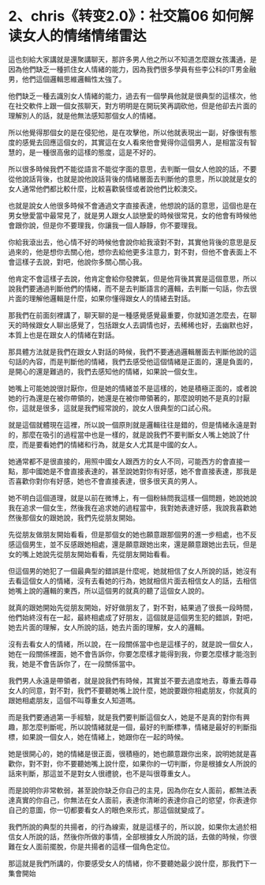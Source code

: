 # 2、chris《转变2.0》：社交篇06 如何解读女人的情绪情绪雷达

這也刻給大家講就是還聚講聊天，那許多男人他之所以不知道怎麼跟女孩溝通，是因為他們缺乏一種抓住女人情緒的能力，因為我們很多學員有些李公科的IT男金融男，他們這個邏輯思維邏輯性太強了。

他們缺乏一種去識別女人情緒的能力，過去有一個學員他就是很典型的這樣次，他在社交軟件上跟一個女孩聊天，對方明明是在開玩笑再調砍他，但是他卻去片面的理解別人的話，就是他無法感知那個女人的情緒。

所以他覺得那個女的是在侵犯他，是在攻擊他，所以他就表現出一副，好像很有態度的感覺去回應這個女的，其實這在女人看來他會覺得你這個男人，是相當沒有智慧的，是一種很高傲的這樣的態度，這是不好的。

所以很多時候我們不能從語言不能從字面的意思，去判斷一個女人他說的話，不要從他說話背後，也就是說他說話背後的情緒層面去判斷他的意思，所以說就是女的女人通常他們都比較什麼，比較喜歡裝怪或者說他們比較澳交。

也就是說女人他很多時候不會通過文字直接表達，他想說的話的意思，這個也是在男女戀愛當中最常見了，就是男人跟女人談戀愛的時候很常見，女的他會有時候他會跟你說，但是你不要理我，你讓我一個人靜靜，你不要理我。

你給我滾出去，他心情不好的時候他會說你給我滾對不對，其實他背後的意思是反過來的，他是想你去關心他，想你去給他更多注意力，對不對，但他不會表面上不會這樣子去說，對吧，他說你多關心關心我。

他肯定不會這樣子去說，他肯定會給你發脾氣，但是他背後其實是這個意思，所以說我們要通過判斷他們的情緒，而不是去判斷語言的邏輯，去判斷一句話，你去很片面的理解他邏輯是什麼，如果你懂得跟女人的情緒去對話。

那我們在前面刻裡講了，聊天聊的是一種感覺感覺最重要，你就知道怎麼去，在聊天的時候跟女人聊出感覺了，包括跟女人去調情也好，去稀稀也好，去幽默也好，本質上也是在跟女人的情緒在對話。

那具體方法就是我們在跟女人對話的時候，我們不要通過邏輯層面去判斷他說的這句話的內容，而是判斷他的情緒，我們去感受他這個情緒是正面的，還是負面的，是開心的還是難過的，我們去感知他的情緒，如果說一個女生。

她嘴上可能她說很討厭你，但是她的情緒並不是這樣的，她是積極正面的，或者說她的行為還是在被你帶領的，她還是在被你帶領著的，那麼說明她不是真的討厭你，這就是很多，這就是我們經常說的，說女人很典型的口試心飛。

就是這個就體現在這裡，所以說一個原則就是邏輯往往是錯的，但是情緒永遠是對的，那麼在吸引的過程當中也是一樣的，就是說我們不要判斷女人嘴上她說了什麼，而是要看她們的情緒和行為，就是女人尤其是中國的女人。

她通常都不是很直接的，用照中國女人跟西方的女人不同，可能西方的會直接一點，那中國她是不會直接表達的，甚至說她對你有好感，她不會直接表達，那我是否喜歡你對你有好感，她也不會直接表達，很多很天真的男人。

她不明白這個道理，就是以前在微博上，有一個粉絲問我這樣一個問題，她說她說我在追求一個女生，然後我在追求她的過程當中，我對她表達好感，我說我喜歡她然後那個女的跟她說，我們先從朋友開始。

先從朋友做朋友開始看看，但是那個女的她也願意跟那個男的進一步相處，也不反感這個男生，並不反感跟她相處，還是願意跟她出來，還是願意跟她出去玩，但是女的嘴上她說先從朋友開始看看，先從朋友開始看看。

但這個男的她犯了一個最典型的錯誤是什麼呢，她就相信了女人所說的話，她沒有去看這個女人的情緒，沒有去看她的行為，她就相信片面去相信女人的話，去相信她嘴上說的邏輯的東西，所以這個男的就真的聽了這個女人說的。

就真的跟她開始先從朋友開始，好好做朋友了，對不對，結果過了很長一段時間，他們始終沒有在一起，最終相處成了好朋友，這個就是這個男生犯的錯誤，對吧，她去片面的理解，女人所說的話，她去片面的理解，女人的邏輯。

沒有去看女人的情緒，所以說，在一段關係當中也是這樣子的，就是說一個女人，她在一段關係裡面，她不會告訴你，你要怎麼樣才能得到我，你要怎麼樣才能泡到我，她是不會告訴你了，在一段關係當中。

我們男人永遠是帶領者，就是說我們有時候，其實並不要去過度地去，尊重去尊尋女人的同意，對不對，我們不要聽她嘴上說什麼，她說要跟你相處朋友，你就真的跟她相處朋友，這個不叫尊重女人知道嗎。

而是我們要通過第一手經驗，就是我們要判斷這個女人，她是不是真的對你有興趣，那怎麼判斷呢，所以說情緒就是一個，最好的判斷標準，情緒是最好的判斷指標，如果說一個女人，她在情緒上，她跟你在一起的時候。

她是很開心的，她的情緒是很正面，很積極的，她也願意跟你出來，說明她就是喜歡你，對不對，你不要聽她嘴上說什麼，如果你的一切判斷，你是根據女人所說的話來判斷，那這並不是對女人很禮貌，也不是叫很尊重女人。

而是說明你非常軟弱，甚至說你缺乏你自己的主見，因為你在女人面前，都無法表達真實的你自己，你無法在女人面前，表達你清晰的表達你自己的慾望，你表達你自己的意圖，你一切都要看女人的眼色來形式，那這個就變成了。

我們所說的典型的共揚者，的行為線索，就是這樣子的，所以說，如果你太過於相信女人所說的話，然後你所做的事情，全部根據女人所說的話，去做的時候，你很難在女人面前擺脫，你是共揚者的這樣一個角色定位。

那這就是我們所講的，你要感受女人的情緒，你不要聽她最少說什麼，那我們下一集會開始